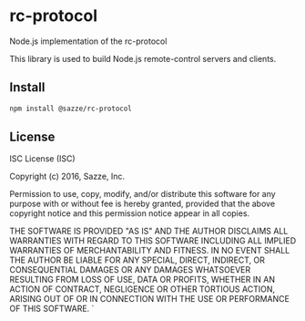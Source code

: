 # rc-protocol

Node.js implementation of the rc-protocol

This library is used to build Node.js remote-control servers and clients.

## Install

```bash
npm install @sazze/rc-protocol
```

## License

ISC License (ISC)

Copyright (c) 2016, Sazze, Inc.

Permission to use, copy, modify, and/or distribute this software for any purpose with or without fee is hereby granted, provided that the above copyright notice and this permission notice appear in all copies.

THE SOFTWARE IS PROVIDED "AS IS" AND THE AUTHOR DISCLAIMS ALL WARRANTIES WITH REGARD TO THIS SOFTWARE INCLUDING ALL IMPLIED WARRANTIES OF MERCHANTABILITY AND FITNESS. IN NO EVENT SHALL THE AUTHOR BE LIABLE FOR ANY SPECIAL, DIRECT, INDIRECT, OR CONSEQUENTIAL DAMAGES OR ANY DAMAGES WHATSOEVER RESULTING FROM LOSS OF USE, DATA OR PROFITS, WHETHER IN AN ACTION OF CONTRACT, NEGLIGENCE OR OTHER TORTIOUS ACTION, ARISING OUT OF OR IN CONNECTION WITH THE USE OR PERFORMANCE OF THIS SOFTWARE.
`